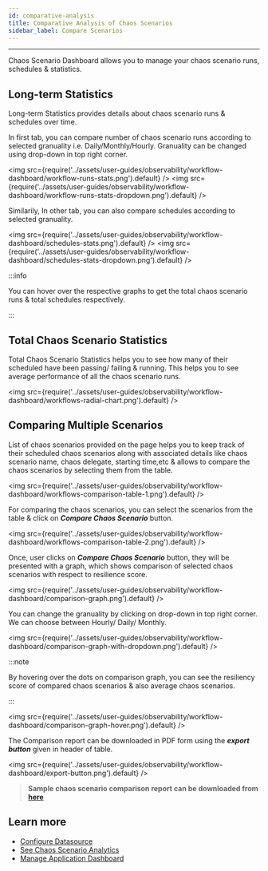 ```yaml
---
id: comparative-analysis
title: Comparative Analysis of Chaos Scenarios
sidebar_label: Compare Scenarios
---
```


---

Chaos Scenario Dashboard allows you to manage your chaos scenario runs, schedules & statistics.

## Long-term Statistics

Long-term Statistics provides details about chaos scenario runs & schedules over time.

In first tab, you can compare number of chaos scenario runs according to selected granuality i.e. Daily/Monthly/Hourly. Granuality can be changed using drop-down in top right corner.

<img src={require('../assets/user-guides/observability/workflow-dashboard/workflow-runs-stats.png').default} />
<img src={require('../assets/user-guides/observability/workflow-dashboard/workflow-runs-stats-dropdown.png').default} />

Similarily, In other tab, you can also compare schedules according to selected granuality.

<img src={require('../assets/user-guides/observability/workflow-dashboard/schedules-stats.png').default} />
<img src={require('../assets/user-guides/observability/workflow-dashboard/schedules-stats-dropdown.png').default} />

:::info

You can hover over the respective graphs to get the total chaos scenario runs & total schedules respectively.

:::

## Total Chaos Scenario Statistics

Total Chaos Scenario Statistics helps you to see how many of their scheduled have been passing/ failing & running. This helps you to see average performance of all the chaos scenario runs.

<img src={require('../assets/user-guides/observability/workflow-dashboard/workflows-radial-chart.png').default} />

## Comparing Multiple Scenarios

List of chaos scenarios provided on the page helps you to keep track of their scheduled chaos scenarios along with associated details like chaos scenario name, chaos delegate, starting time,etc & allows to compare the chaos scenarios by selecting them from the table.

<img src={require('../assets/user-guides/observability/workflow-dashboard/workflows-comparison-table-1.png').default} />

For comparing the chaos scenarios, you can select the scenarios from the table & click on _**Compare Chaos Scenario**_ button.

<img src={require('../assets/user-guides/observability/workflow-dashboard/workflows-comparison-table-2.png').default} />

Once, user clicks on _**Compare Chaos Scenario**_ button, they will be presented with a graph, which shows comparison of selected chaos scenarios with respect to resilience score.

<img src={require('../assets/user-guides/observability/workflow-dashboard/comparison-graph.png').default} />

You can change the granuality by clicking on drop-down in top right corner. We can choose between Hourly/ Daily/ Monthly.

<img src={require('../assets/user-guides/observability/workflow-dashboard/comparison-graph-with-dropdown.png').default} />

:::note

By hovering over the dots on comparison graph, you can see the resiliency score of compared chaos scenarios & also average chaos scenarios.

:::

<img src={require('../assets/user-guides/observability/workflow-dashboard/comparison-graph-hover.png').default} />

The Comparison report can be downloaded in PDF form using the _**export button**_ given in header of table.

<img src={require('../assets/user-guides/observability/workflow-dashboard/export-button.png').default} />

> **Sample chaos scenario comparison report can be downloaded from [here](../assets/chaos-center-analytics.pdf)**

## Learn more

- [Configure Datasource](configure-datasource.md)
- [See Chaos Scenario Analytics](analyze-workflow.md)
- [Manage Application Dashboard](manage-app-dashboard.md)
